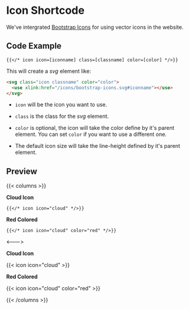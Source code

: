 # Icon Shortcode

We've intergrated [Bootstrap Icons](https://icons.getbootstrap.com) for using vector icons in the website.

## Code Example

```tpl
{{</* icon icon=[iconname] class=[classname] color=[color] */>}}
```

This will create a _svg_ element like:

```html
<svg class="icon classname" color="color">
  <use xlink:href="/icons/bootstrap-icons.svg#iconname"></use>
</svg>
```

- `icon` will be the icon you want to use.

- `class` is the class for the _svg_ element.

- `color` is optional, the icon will take the color define by it's parent element. You can set `color` if you want to use a different one.

- The default icon size will take the line-height defined by it's parent element.

## Preview

{{< columns >}}

**Cloud Icon**

```tpl
{{</* icon icon="cloud" */>}}
```

**Red Colored**

```tpl
{{</* icon icon="cloud" color="red" */>}}
```

<--->

**Cloud Icon**

{{< icon icon="cloud" >}}

**Red Colored**

{{< icon icon="cloud" color="red" >}}

{{< /columns >}}
